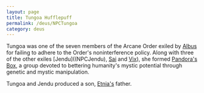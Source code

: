 ```yaml
---
layout: page
title: Tungoa Hufflepuff
permalink: /deus/NPCTungoa
category: deus
---
```

Tungoa was one of the seven members of the Arcane Order exiled by [Albus](NPCAlbus) for failing to adhere to the Order's noninterference policy. Along with three of the other exiles [Jendu]((NPCJendu), [Sai](NPCSai) and [Vix](NPCVix)), she formed [Pandora's Box](OrgPandora), a group devoted to bettering humanity's mystic potential through genetic and mystic manipulation.

Tungoa and Jendu produced a son, [Etnia's](NPCEtnia) father.
